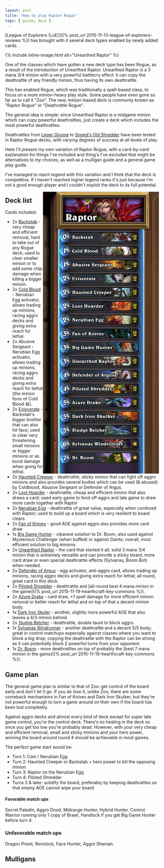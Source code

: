 ```yaml
--- 
layout: post 
title: "How to play Raptor Rogue"
tags: [ guide, deck ]
---
```


[League of Explorers (LoE)]({% post_url 2015-11-13-league-of-explorers-reviews %}) has brought with it several deck
types enabled by newly added cards.

{% include inline-image.html alt="Unearthed Raptor" %}

One of the classes which have gotten a new deck type has been Rogue, as a result of the introduction of Unearthed
Raptor. Unearthed Raptor is a 3 mana 3/4 minion with a very powerful battlecry effect: it can copy the deathrattle of
any friendly minion, thus having its own deathrattle.

This has enabled Rogue, which was traditionally a spell-based class, to focus on a more minion-heavy play style. Some
people have even gone so far as to call it "Zoo". The new, minion-based deck is commonly known as "Raptor Rogue" or
"Deathrattle Rogue".

The general idea is simple: since Unearthed Raptor is a midgame minion which can copy powerful deathrattles, just create
a deck which includes the most powerful deathrattles.

Deathrattles from <a href="http://www.hearthpwn.com/cards/513-leper-gnome">Leper Gnome</a> to <a
href="http://www.hearthpwn.com/cards/12187-sneeds-old-shredder">Sneed's Old Shredder</a> have been tested in Raptor
Rogue decks, with varying degrees of success at all levels of play.

Here I'll present my own variation of Raptor Rogue, with a card-by-card explanation for things I've included and thing's
I've excluded that might be alternatives to my choices, as well as a mulligan guide and a general game play guide.

I've managed to reach legend with this variation and I think that the deck is competitive. If I haven't reached higher
legend ranks it's just because I'm not a good enough player and I couldn't exploit the deck to its full potential.

<img alt="Raptor Rogue deck" src="/images/posts/how-to-raptor-rogue/deck.jpg" style="float: right;">

## Deck list

Cards included:

* 2x <a href="http://www.hearthpwn.com/cards/471-backstab">Backstab</a> - very cheap and efficient removal, hard to take
  out of any Rogue deck; used to clear smaller minion or to add some chip damage when killing a bigger minion.
* 2x <a href="http://www.hearthpwn.com/cards/92-cold-blood">Cold Blood</a> - Nerubian Egg activator, allows trading up
  minions, racing aggro decks and giving extra reach for lethal.
* 2x Abusive Sergeant - Nerubian Egg activator, allows trading up minions, racing aggro decks and giving extra reach for
  lethal (the minion form of Cold Blood :smile:).
* 2x <a href="http://www.hearthpwn.com/cards/382-eviscerate">Eviscerate</a> - Backstab's bigger brother that can also
  hit face; used to clear very threatening small minions or bigger minions or as burst damage when going for lethal.
* 2x <a href="http://www.hearthpwn.com/cards/7756-haunted-creeper">Haunted Creeper</a> - deathrattle, sticky minion that
  can fight off aggro minions and also provides several bodies which can be used (& abused) by Coldblood, Abusive
  Sergeant or Defender of Argus.
* 2x <a href="http://www.hearthpwn.com/cards/395-loot-hoarder">Loot Hoarder</a> - deathrattle, cheap and efficient
  minion that also draws a card; used early game to fend off aggro and late game to draw more cards together with Raptor
* 2x <a href="http://www.hearthpwn.com/cards/7738-nerubian-egg">Nerubian Egg</a> - deathrattle of great value,
  especially when comboed with Raptor; used to build up a board which is very resilient to board clears.
* 2x <a href="http://www.hearthpwn.com/cards/378-fan-of-knives">Fan of Knives</a> - good AOE against aggro also provides
  more card draw
* 1x <a href="http://www.hearthpwn.com/cards/73-big-game-hunter">Big Game Hunter</a> - cleanest solution to Dr. Boom,
  also used against Mysterious Challenger (when buffed) or against Giants; overall, most efficient solution to big
  minions.
* 2x <a href="http://www.hearthpwn.com/cards/27220-unearthed-raptor">Unearthed Raptor</a> - the card that started it
  all; solid 3 mana 3/4 minion that is extremely versatile and can provide a sticky board, more card draw or even
  special deathrattle effects (Sylvanas, Boom Bot) when needed.
* 2x <a href="http://www.hearthpwn.com/cards/542-defender-of-argus">Defender of Argus</a> - egg activator, anti-aggro
  card, allows trading up minions, racing aggro decks and giving extra reach for lethal; all round, great card in this
  deck.
* 2x <a href="http://www.hearthpwn.com/cards/12191-piloted-shredder">Piloted Shredder</a> - deathrattle and [all-round
  best 4 mana minion in the game]({% post_url 2015-11-19-hearthcraft-key-commons %}).
* 2x <a href="http://www.hearthpwn.com/cards/280-azure-drake">Azure Drake</a> - card draw, +1 spell damage for more
  efficient minion removal or better reach for lethal and on top of that a decent minion body.
* 1x <a href="http://www.hearthpwn.com/cards/14434-dark-iron-skulker">Dark Iron Skuler</a> - another, slightly more
  powerful AOE that also leaves a 4/3 minion behind.
* 2x <a href="http://www.hearthpwn.com/cards/7749-sludge-belcher">Sludge Belcher</a> - deathrattle, double taunt to
  block aggro.
* 1x <a href="http://www.hearthpwn.com/cards/33-sylvanas-windrunner">Sylvanas Windrunner</a> - another deathrattle and a
  decent 5/5 body; great in control matchups especially against classes where you want to block a big drop; copying the
  deathrattle with the Raptor can be strong as it can potentially block 2 powerful turns from your opponent.
* 1x <a href="http://www.hearthpwn.com/cards/12182-dr-boom">Dr. Boom</a> - more deathrattles on top of probably the [best
  7 mana minion in the game]({% post_url 2015-11-19-hearthcraft-key-commons %}).

## Game plan

The general game plan is similar to that of Zoo: get control of the board early and don't let it go. If you do lose it,
unlike Zoo, there are some comeback mechanisms in Fan of Knives and Dark Iron Skulker, but they're not powerful enough
to turn a game around on their own if the board has been lost completely.

Against aggro decks and almost every kind of deck except for super late game control, you're the control deck. There's
no healing in the deck so once you get too low you're probably dead. However, with your very cheap and efficient
removal, small and sticky minions and your hero power, winning the board around round 4 should be achievable in most
games.

The perfect game start would be:

* Turn 1: Coin / Nerubian Egg
* Turn 2: Haunted Creeper or Backstab + hero power to kill the opposing minion
* Turn 3: Raptor on the Nerubian Egg
* Turn 4: Piloted Shredder
* Turns 5 & later: solidify the board, preferably by keeping deathrattles so that enemy AOE cannot wipe your board

#### Favorable match ups

Secret Paladin, Aggro Druid, Midrange Hunter, Hybrid Hunter, Control Warrior running only 1 copy of Brawl, Handlock if
you get Big Game Hunter before turn 4.

### Unfavorable match ups

Dragon Priest, Renolock, Face Hunter, Aggro Shaman.

## Mulligans
